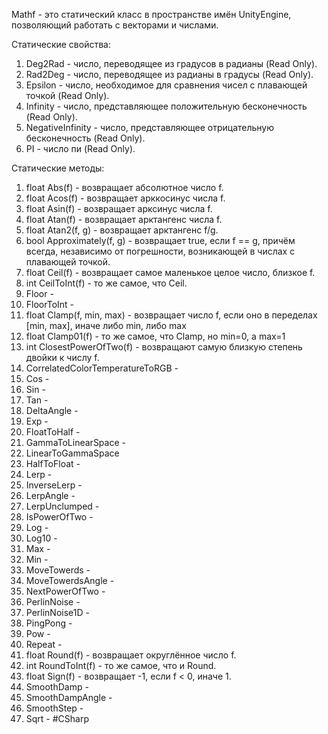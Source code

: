 Mathf - это статический класс в пространстве имён UnityEngine, позволяющий работать с векторами и числами.

Статические свойства:
1. Deg2Rad - число, переводящее из градусов в радианы (Read Only).
2. Rad2Deg - число, переводящее из радианы в градусы (Read Only).
3. Epsilon - число, необходимое для сравнения чисел с плавающей точкой (Read Only).
4. Infinity - число, представляющее положительную бесконечность (Read Only).
5. NegativeInfinity - число, представляющее отрицательную бесконечность (Read Only).
6. PI - число пи (Read Only).

Статические методы:
1. float Abs(f) - возвращает абсолютное число f.
2. float Acos(f) - возвращает арккосинус числа f.
3. float Asin(f) - возвращает арксинус числа f.
4. float Atan(f) - возвращает арктангенс числа f.
5. float Atan2(f, g) - возвращает арктангенс f/g.
6. bool Approximately(f, g) - возвращает true, если f == g, причём всегда, независимо от погрешности, возникающей в числах с плавающей точкой.
7. float Ceil(f) - возвращает самое маленькое целое число, близкое f.
8. int CeilToInt(f) - то же самое, что Ceil.
9. Floor -
10. FloorToInt - 
11. float Clamp(f, min, max) - возвращает число f, если оно в переделах [min, max], иначе либо min, либо max
12. float Clamp01(f) - то же самое, что Clamp, но min=0, а max=1
13. int ClosestPowerOfTwo(f) - возвращают самую близкую степень двойки к числу f.
14. CorrelatedColorTemperatureToRGB - 
15. Cos -
16. Sin -
17. Tan - 
18. DeltaAngle - 
19. Exp - 
20. FloatToHalf -
21.  GammaToLinearSpace -
22. LinearToGammaSpace
23. HalfToFloat -
24. Lerp -
25. InverseLerp -
26. LerpAngle -
27. LerpUnclumped - 
28. IsPowerOfTwo - 
29. Log -
30. Log10 -
31. Max -
32. Min -
33. MoveTowerds -
34. MoveTowerdsAngle - 
35. NextPowerOfTwo -
36. PerlinNoise -
37. PerlinNoise1D -
38. PingPong - 
39. Pow -
40. Repeat - 
41. float Round(f) - возвращает округлённое число f.
42. int RoundToInt(f) - то же самое, что и Round.
43. float Sign(f) - возвращает -1, если f < 0, иначе 1.
44. SmoothDamp -
45. SmoothDampAngle -
46. SmoothStep - 
47. Sqrt - 
#CSharp 